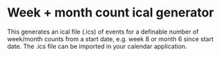 # Week + month count ical generator

This generates an ical file (.ics) of events for a definable number of week/month counts from a start date, e.g. week 8 or month 6 since start date. The .ics file can be imported in your calendar application.